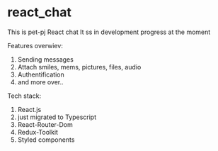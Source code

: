 # react_chat
This is pet-pj React chat
It ss in development progress at the moment

Features overwiev:
1. Sending messages
2. Attach smiles, mems, pictures, files, audio
3. Authentification
4. and more over..

Tech stack: 
1. React.js 
2. just migrated to Typescript
3. React-Router-Dom
4. Redux-Toolkit
5. Styled components
